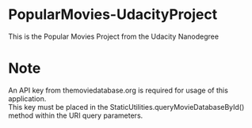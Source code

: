 # PopularMovies-UdacityProject
This is the Popular Movies Project from the Udacity Nanodegree

# Note
An API key from themoviedatabase.org is required for usage of this application.  
This key must be placed in the StaticUtilities.queryMovieDatabaseById() method within the URI query parameters.  
